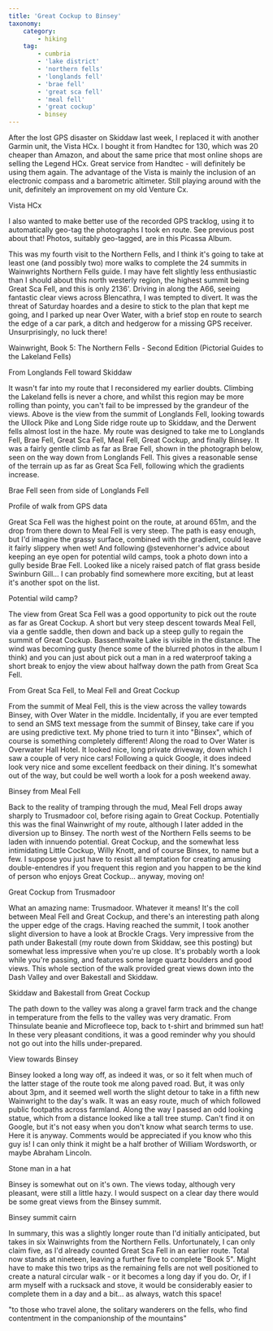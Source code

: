 ```yaml
---
title: 'Great Cockup to Binsey'
taxonomy:
    category:
        - hiking
    tag:
        - cumbria
        - 'lake district'
        - 'northern fells'
        - 'longlands fell'
        - 'brae fell'
        - 'great sca fell'
        - 'meal fell'
        - 'great cockup'
        - binsey
---
```


After the lost GPS disaster on Skiddaw last week, I replaced it with another Garmin unit, the Vista HCx. I bought it from Handtec for 130, which was 20 cheaper than Amazon, and about the same price that most online shops are selling the Legend HCx. Great service from Handtec - will definitely be using them again. The advantage of the Vista is mainly the inclusion of an electronic compass and a barometric altimeter. Still playing around with the unit, definitely an improvement on my old Venture Cx.

Vista HCx

I also wanted to make better use of the recorded GPS tracklog, using it to automatically geo-tag the photographs I took en route. See previous post about that! Photos, suitably geo-tagged, are in this Picassa Album.

This was my fourth visit to the Northern Fells, and I think it's going to take at least one (and possibly two) more walks to complete the 24 summits in Wainwrights Northern Fells guide. I may have felt slightly less enthusiastic than I should about this north westerly region, the highest summit being Great Sca Fell, and this is only 2136'. Driving in along the A66, seeing fantastic clear views across Blencathra, I was tempted to divert. It was the threat of Saturday hoardes and a desire to stick to the plan that kept me going, and I parked up near Over Water, with a brief stop en route to search the edge of a car park, a ditch and hedgerow for a missing GPS receiver. Unsurprisingly, no luck there!

Wainwright, Book 5: The Northern Fells - Second Edition (Pictorial Guides to the Lakeland Fells)

From Longlands Fell toward Skiddaw

It wasn't far into my route that I reconsidered my earlier doubts. Climbing the Lakeland fells is never a chore, and whilst this region may be more rolling than pointy, you can't fail to be impressed by the grandeur of the views. Above is the view from the summit of Longlands Fell, looking towards the Ullock Pike and Long Side ridge route up to Skiddaw, and the Derwent fells almost lost in the haze. My route was designed to take me to Longlands Fell, Brae Fell, Great Sca Fell, Meal Fell, Great Cockup, and finally Binsey. It was a fairly gentle climb as far as Brae Fell, shown in the photograph below, seen on the way down from Longlands Fell. This gives a reasonable sense of the terrain up as far as Great Sca Fell, following which the gradients increase.

Brae Fell seen from side of Longlands Fell

Profile of walk from GPS data

Great Sca Fell was the highest point on the route, at around 651m, and the drop from there down to Meal Fell is very steep. The path is easy enough, but I'd imagine the grassy surface, combined with the gradient, could leave it fairly slippery when wet! And following @stevenhorner's advice about keeping an eye open for potential wild camps, took a photo down into a gully beside Brae Fell. Looked like a nicely raised patch of flat grass beside Swinburn Gill... I can probably find somewhere more exciting, but at least it's another spot on the list.

Potential wild camp?

The view from Great Sca Fell was a good opportunity to pick out the route as far as Great Cockup. A short but very steep descent towards Meal Fell, via a gentle saddle, then down and back up a steep gully to regain the summit of Great Cockup. Bassenthwaite Lake is visible in the distance. The wind was becoming gusty (hence some of the blurred photos in the album I think) and you can just about pick out a man in a red waterproof taking a short break to enjoy the view about halfway down the path from Great Sca Fell.

From Great Sca Fell, to Meal Fell and Great Cockup

From the summit of Meal Fell, this is the view across the valley towards Binsey, with Over Water in the middle. Incidentally, if you are ever tempted to send an SMS text message from the summit of Binsey, take care if you are using predictive text. My phone tried to turn it into "Binsex", which of course is something completely different! Along the road to Over Water is Overwater Hall Hotel. It looked nice, long private driveway, down which I saw a couple of very nice cars! Following a quick Google, it does indeed look very nice and some excellent feedback on their dining. It's somewhat out of the way, but could be well worth a look for a posh weekend away.

Binsey from Meal Fell

Back to the reality of tramping through the mud, Meal Fell drops away sharply to Trusmadoor col, before rising again to Great Cockup. Potentially this was the final Wainwright of my route, although I later added in the diversion up to Binsey. The north west of the Northern Fells seems to be laden with innuendo potential. Great Cockup, and the somewhat less intimidating Little Cockup, Willy Knott, and of course Binsex, to name but a few. I suppose you just have to resist all temptation for creating amusing double-entendres if you frequent this region and you happen to be the kind of person who enjoys Great Cockup... anyway, moving on!

Great Cockup from Trusmadoor

What an amazing name: Trusmadoor. Whatever it means! It's the coll between Meal Fell and Great Cockup, and there's an interesting path along the upper edge of the crags. Having reached the summit, I took another slight diversion to have a look at Brockle Crags. Very impressive from the path under Bakestall (my route down from Skiddaw, see this posting) but somewhat less impressive when you're up close. It's probably worth a look while you're passing, and features some large quartz boulders and good views. This whole section of the walk provided great views down into the Dash Valley and over Bakestall and Skiddaw.

Skiddaw and Bakestall from Great Cockup

The path down to the valley was along a gravel farm track and the change in temperature from the fells to the valley was very dramatic. From Thinsulate beanie and Microfleece top, back to t-shirt and brimmed sun hat! In these very pleasant conditions, it was a good reminder why you should not go out into the hills under-prepared.

View towards Binsey

Binsey looked a long way off, as indeed it was, or so it felt when much of the latter stage of the route took me along paved road. But, it was only about 3pm, and it seemed well worth the slight detour to take in a fifth new Wainwright to the day's walk. It was an easy route, much of which followed public footpaths across farmland. Along the way I passed an odd looking statue, which from a distance looked like a tall tree stump. Can't find it on Google, but it's not easy when you don't know what search terms to use. Here it is anyway. Comments would be appreciated if you know who this guy is! I can only think it might be a half brother of William Wordsworth, or maybe Abraham Lincoln.

Stone man in a hat

Binsey is somewhat out on it's own. The views today, although very pleasant, were still a little hazy. I would suspect on a clear day there would be some great views from the Binsey summit.

Binsey summit cairn

In summary, this was a slightly longer route than I'd initially anticipated, but takes in six Wainwrights from the Northern Fells. Unfortunately, I can only claim five, as I'd already counted Great Sca Fell in an earlier route. Total now stands at nineteen, leaving a further five to complete "Book 5". Might have to make this two trips as the remaining fells are not well positioned to create a natural circular walk - or it becomes a long day if you do. Or, if I arm myself with a rucksack and stove, it would be considerably easier to complete them in a day and a bit... as always, watch this space!

"to those who travel alone, the solitary wanderers on the fells, who find contentment in the companionship of the mountains"